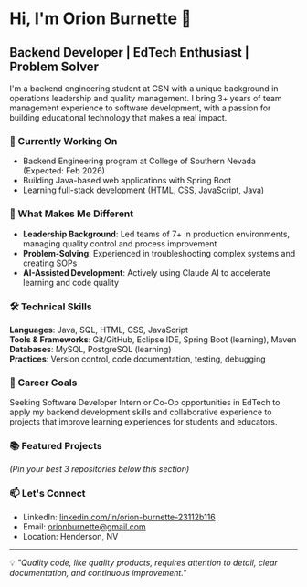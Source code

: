 # Hi, I'm Orion Burnette 👋

## Backend Developer | EdTech Enthusiast | Problem Solver

I'm a backend engineering student at CSN with a unique background in operations leadership and quality management. I bring 3+ years of team management experience to software development, with a passion for building educational technology that makes a real impact.

### 🔭 Currently Working On
- Backend Engineering program at College of Southern Nevada (Expected: Feb 2026)
- Building Java-based web applications with Spring Boot
- Learning full-stack development (HTML, CSS, JavaScript, Java)

### 💼 What Makes Me Different
- **Leadership Background**: Led teams of 7+ in production environments, managing quality control and process improvement
- **Problem-Solving**: Experienced in troubleshooting complex systems and creating SOPs
- **AI-Assisted Development**: Actively using Claude AI to accelerate learning and code quality

### 🛠️ Technical Skills
**Languages**: Java, SQL, HTML, CSS, JavaScript  
**Tools & Frameworks**: Git/GitHub, Eclipse IDE, Spring Boot (learning), Maven  
**Databases**: MySQL, PostgreSQL (learning)  
**Practices**: Version control, code documentation, testing, debugging

### 🎯 Career Goals
Seeking Software Developer Intern or Co-Op opportunities in EdTech to apply my backend development skills and collaborative experience to projects that improve learning experiences for students and educators.

### 📚 Featured Projects
*(Pin your best 3 repositories below this section)*

### 📫 Let's Connect
- LinkedIn: [linkedin.com/in/orion-burnette-23112b116](https://www.linkedin.com/in/orion-burnette-23112b116/)
- Email: orionburnette@gmail.com
- Location: Henderson, NV

---

💡 *"Quality code, like quality products, requires attention to detail, clear documentation, and continuous improvement."*
